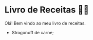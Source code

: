 # Livro de Receitas :woman_cook:

Olá! Bem vindo ao meu livro de receitas.

- Strogonoff de carne;

  
